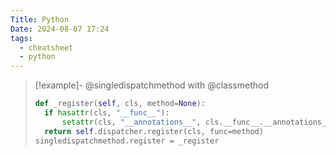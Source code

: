 ```yaml
---
Title: Python
Date: 2024-08-07 17:24
tags:
  - cheatsheet
  - python
---
```

> [!example]- @singledispatchmethod with @classmethod
> ```python
> def _register(self, cls, method=None):
 >   if hasattr(cls, "__func__"):
 >       setattr(cls, "__annotations__", cls.__func__.__annotations__)
 >   return self.dispatcher.register(cls, func=method)
> singledispatchmethod.register = _register
>```

